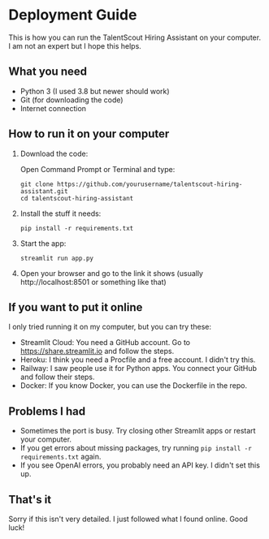 # Deployment Guide

This is how you can run the TalentScout Hiring Assistant on your computer. I am not an expert but I hope this helps.

## What you need

- Python 3 (I used 3.8 but newer should work)
- Git (for downloading the code)
- Internet connection

## How to run it on your computer

1. Download the code:

   Open Command Prompt or Terminal and type:
   
   ```
   git clone https://github.com/yourusername/talentscout-hiring-assistant.git
   cd talentscout-hiring-assistant
   ```

2. Install the stuff it needs:

   ```
   pip install -r requirements.txt
   ```

3. Start the app:

   ```
   streamlit run app.py
   ```

4. Open your browser and go to the link it shows (usually http://localhost:8501 or something like that)

## If you want to put it online

I only tried running it on my computer, but you can try these:

- Streamlit Cloud: You need a GitHub account. Go to https://share.streamlit.io and follow the steps.
- Heroku: I think you need a Procfile and a free account. I didn't try this.
- Railway: I saw people use it for Python apps. You connect your GitHub and follow their steps.
- Docker: If you know Docker, you can use the Dockerfile in the repo.

## Problems I had

- Sometimes the port is busy. Try closing other Streamlit apps or restart your computer.
- If you get errors about missing packages, try running `pip install -r requirements.txt` again.
- If you see OpenAI errors, you probably need an API key. I didn't set this up.

## That's it

Sorry if this isn't very detailed. I just followed what I found online. Good luck! 